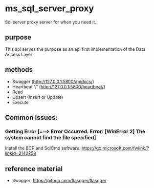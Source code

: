 # ms_sql_server_proxy
Sql server proxy server for when you need it.

## purpose
This api serves the purpose as an api first implementation of the Data Access Layer

## methods
- Swagger (http://127.0.0.1:5800/apidocs/)
- Heartbeat '/'  (http://127.0.0.1:5800/heartbeat/)
- Read
- Upsert (Insert or Update)
- Execute

## Common Issues:
### Getting Error [===> Error Occurred. Error: [WinError 2] The system cannot find the file specified]

Install the BCP and SqlCmd software. https://go.microsoft.com/fwlink/?linkid=2142258

## reference material
- Swagger: https://github.com/flasgger/flasgger